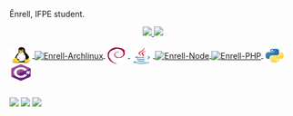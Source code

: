 Ênrell, IFPE student.
<div align="center">
  <a href="https://github.com/enrell">
  <img height="180em" src="https://github-readme-stats.vercel.app/api?username=enrell&show_icons=true&theme=github_dark&include_all_commits=true&count_private=true&bg_color=DEG,8100A4,A50DB1,B01A9D,BB288A,C63576,D14263,DC4F4F&title_color=FFFFFF"/>
  <img height="180em" src="https://github-readme-stats.vercel.app/api/top-langs/?username=enrell&layout=compact&langs_count=7&theme=github_dark&title_color=FFFFFF"/>
</div>
  
<div style="display: inline_block"><br>
  <img align="center" alt="Enrell-Linux" height="30" width="40" src="https://github.com/devicons/devicon/blob/master/icons/linux/linux-original.svg">
  <img align="center" alt="Enrell-Archlinux" height="30" width="40" src="http://www.archlinux.org/logos/archlinux-icon-crystal-64.svg">
  <img align="center" alt="Enrell-Debian" height="30" width="40" src="https://github.com/devicons/devicon/blob/master/icons/debian/debian-original.svg">
  <img align="center" alt="Enrell-Java" height="30" width="40" src="https://github.com/devicons/devicon/blob/master/icons/java/java-original.svg">
  <img align="center" alt="Enrell-Node" height="30" width="40" src="https://cdn.jsdelivr.net/gh/devicons/devicon/icons/nodejs/nodejs-original.svg">
  <img align="center" alt="Enrell-PHP" height="40" width="50" src="https://cdn.jsdelivr.net/gh/devicons/devicon/icons/php/php-original.svg">
  <img align="center" alt="Enrell-Python" height="30" width="40" src="https://raw.githubusercontent.com/devicons/devicon/master/icons/python/python-original.svg">
  <img align="center" alt="Enrell-Csharp" height="30" width="40" src="https://raw.githubusercontent.com/devicons/devicon/master/icons/csharp/csharp-original.svg">
</div>
  
  ##
 
<div> 
  <a href="https://instagram.com/enrellsan" target="_blank"><img src="https://img.shields.io/badge/-Instagram-%23E4405F?style=for-the-badge&logo=instagram&logoColor=white" target="_blank"></a>
  <a href = "mailto:enrellsa10@gmail.com"><img src="https://img.shields.io/badge/-Gmail-%23333?style=for-the-badge&logo=gmail&logoColor=white" target="_blank"></a>
  <a href="https://www.linkedin.com/in/%C3%AAnrell-jeronimo-20ab721ab" target="_blank"><img src="https://img.shields.io/badge/-LinkedIn-%230077B5?style=for-the-badge&logo=linkedin&logoColor=white" target="_blank"></a> 
</div>

